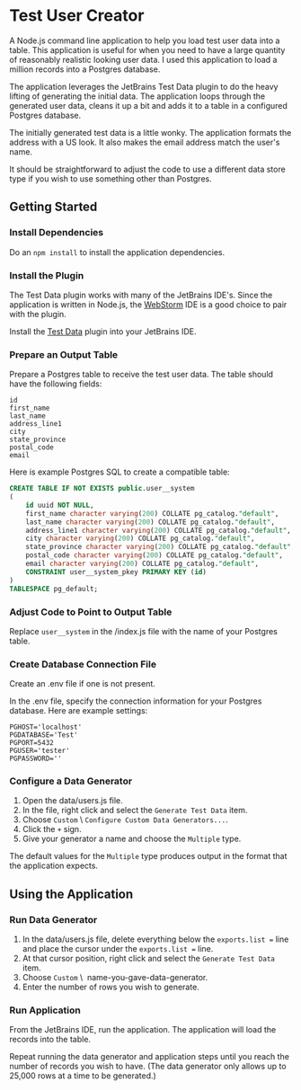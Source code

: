 # Test User Creator

A Node.js command line application to help you load test user data into a table. This application is useful for when you need to have a large quantity of reasonably realistic looking user data. I used this application to load a million records into a Postgres database.

The application leverages the JetBrains Test Data plugin to do the heavy lifting of generating the initial data. The application loops through the generated user data, cleans it up a bit and adds it to a table in a configured Postgres database.

The initially generated test data is a little wonky. The application formats the address with a US look. It also makes the email address match the user's name.

It should be straightforward to adjust the code to use a different data store type if you wish to use something other than Postgres.

## Getting Started

### Install Dependencies

Do an `npm install` to install the application dependencies.

### Install the Plugin

The Test Data plugin works with many of the JetBrains IDE's. Since the application is written in Node.js, the [WebStorm](https://www.jetbrains.com/webstorm/) IDE is a good choice to pair with the plugin.

Install the [Test Data](https://plugins.jetbrains.com/plugin/16873-test-data) plugin into your JetBrains IDE.

### Prepare an Output Table

Prepare a Postgres table to receive the test user data. The table should have the following fields:

```
id
first_name
last_name
address_line1
city
state_province
postal_code
email
```

Here is example Postgres SQL to create a compatible table:

```sql
CREATE TABLE IF NOT EXISTS public.user__system
(
    id uuid NOT NULL,
    first_name character varying(200) COLLATE pg_catalog."default",
    last_name character varying(200) COLLATE pg_catalog."default",
    address_line1 character varying(200) COLLATE pg_catalog."default",
    city character varying(200) COLLATE pg_catalog."default",
    state_province character varying(200) COLLATE pg_catalog."default",
    postal_code character varying(200) COLLATE pg_catalog."default",
    email character varying(200) COLLATE pg_catalog."default",
    CONSTRAINT user__system_pkey PRIMARY KEY (id)
)
TABLESPACE pg_default;
```

### Adjust Code to Point to Output Table

Replace `user__system` in the /index.js file with the name of your Postgres table.

### Create Database Connection File

Create an .env file if one is not present.

In the .env file, specify the connection information for your Postgres database. Here are example settings:

```
PGHOST='localhost'
PGDATABASE='Test'
PGPORT=5432
PGUSER='tester'
PGPASSWORD=''
```

### Configure a Data Generator

1. Open the data/users.js file.
2. In the file, right click and select the `Generate Test Data` item.
3. Choose `Custom` \ `Configure Custom Data Generators...`.
4. Click the `+` sign.
5. Give your generator a name and choose the `Multiple` type.

The default values for the `Multiple` type produces output in the format that the application expects.

## Using the Application

### Run Data Generator

1. In the data/users.js file, delete everything below the `exports.list =` line and place the cursor under the `exports.list =` line.
2. At that cursor position, right click and select the `Generate Test Data` item.
3. Choose `Custom` \ &nbsp;name-you-gave-data-generator.
4. Enter the number of rows you wish to generate.

### Run Application

From the JetBrains IDE, run the application. The application will load the records into the table.

Repeat running the data generator and application steps until you reach the number of records you wish to have. (The data generator only allows up to 25,000 rows at a time to be generated.)
